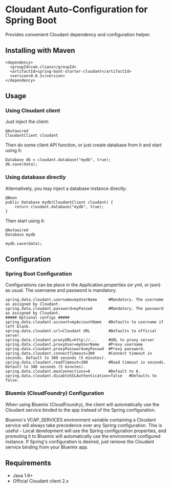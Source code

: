 # Cloudant Auto-Configuration for Spring Boot
Provides convenient Cloudant dependency and configuration helper.
## Installing with Maven
```
<dependency>
  <groupId>com.clianz</groupId>
  <artifactId>spring-boot-starter-cloudant</artifactId>
  <version>0.0.1</version>
</dependency>
```
## Usage
### Using Cloudant client
Just inject the client:
```
@Autowired
CloudantClient cloudant
```
Then do some client API function, or just create database from it and start using it:
```
Database db = cloudant.database("mydb", true);
db.save(data);
```
### Using database directly
Alternatively, you may inject a database instance directly:
```
@Bean
public Database mydb(CloudantClient cloudant) {
	return cloudant.database("mydb", true);
}
```
Then start using it:
```
@Autowired
Database mydb
```
```
mydb.save(data);
```
## Configuration
### Spring Boot Configuration
Configurations can be place in the Application.properties (or yml, or json) as usual. The username and password is mandatory.
```
spring.data.cloudant.username=myUserName     #Mandatory. The username as assigned by Cloudant.
spring.data.cloudant.password=myPasswd       #Mandatory. The password as assigned by Cloudant.
##### Optional configs #####
spring.data.cloudant.account=myAccountName   #Defaults to username if left blank.
spring.data.cloudant.url=Cloudant URL        #Defaults to official server.
spring.data.cloudant.proxyURL=http://...     #URL to proxy server
spring.data.cloudant.proxyUser=myUserName    #Proxy username
spring.data.cloudant.proxyPassword=myPasswd  #Proxy password.
spring.data.cloudant.connectTimeout=300      #Connect timeout in seconds. Default to 300 seconds (5 minutes).
spring.data.cloudant.readTimeout=300         #Read timeout in seconds. Default to 300 seconds (5 minutes).
spring.data.cloudant.maxConnections=6        #Default to 6.
spring.data.cloudant.disableSSLAuthentication=false   #Defaults to false.
```
### Bluemix (CloudFoundry) Configuration
When using Bluemix (CloudFoundry), the client will automatically use the Cloudant service binded to the app instead of the Spring configuration.

Bluemix's VCAP_SERVICES environment variable containing a Cloudant service will always take precedence over any Spring configuration. This is useful - Local development will use the Spring configuration properties, and promoting it to Bluemix will automatically use the environment configured instance. If Spring's configuration is desired, just remove the Cloudant service binding from your Bluemix app.

## Requirements
- Java 1.6+
- Official Cloudant client 2.x
